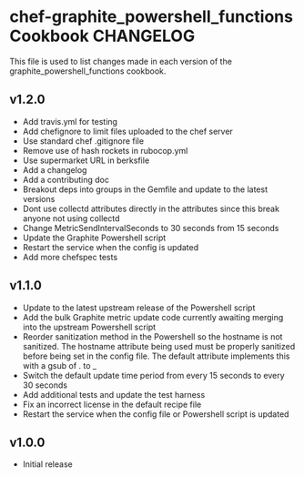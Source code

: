 # chef-graphite_powershell_functions Cookbook CHANGELOG

This file is used to list changes made in each version of the graphite_powershell_functions cookbook.

## v1.2.0

- Add travis.yml for testing
- Add chefignore to limit files uploaded to the chef server
- Use standard chef .gitignore file
- Remove use of hash rockets in rubocop.yml
- Use supermarket URL in berksfile
- Add a changelog
- Add a contributing doc
- Breakout deps into groups in the Gemfile and update to the latest versions
- Dont use collectd attributes directly in the attributes since this break anyone not using collectd
- Change MetricSendIntervalSeconds to 30 seconds from 15 seconds
- Update the Graphite Powershell script
- Restart the service when the config is updated
- Add more chefspec tests

## v1.1.0

- Update to the latest upstream release of the Powershell script
- Add the bulk Graphite metric update code currently awaiting merging into the upstream Powershell script
- Reorder sanitization method in the Powershell so the hostname is not sanitized. The hostname attribute being used must be properly sanitized before being set in the config file. The default attribute implements this with a gsub of . to _
- Switch the default update time period from every 15 seconds to every 30 seconds
- Add additional tests and update the test harness
- Fix an incorrect license in the default recipe file
- Restart the service when the config file or Powershell script is updated

## v1.0.0

- Initial release

